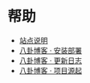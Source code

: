 # 帮助
* [站点说明](readme.md)
* [八卦博客 · 安装部署](setup.md)
* [八卦博客 · 更新日志](log.md)
* [八卦博客 · 项目源起](source.md)